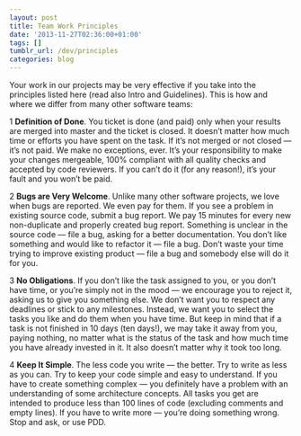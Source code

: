 ```yaml
---
layout: post
title: Team Work Principles
date: '2013-11-27T02:36:00+01:00'
tags: []
tumblr_url: /dev/principles
categories: blog
---
```


Your work in our projects may be very effective if you take into the principles
listed here (read also Intro and Guidelines). This is how and where we differ
from many other software teams:

<span class="step">1</span>  **Definition of Done**.  You ticket is done (and
paid) only when your results are merged into master and the ticket is closed. It
doesn’t matter how much time or efforts you have spent on the task. If it’s not
merged or not closed — it’s not paid. We make no exceptions, ever. It’s your
responsibility to make your changes mergeable, 100% compliant with all quality
checks and accepted by code reviewers. If you can’t do it (for any reason!),
it’s your fault and you won’t be paid.

<span class="step">2</span> **Bugs are Very Welcome**. Unlike many other
software projects, we love when bugs are reported. We even pay for them. If you
see a problem in existing source code, submit a bug report. We pay 15 minutes
for every new non-duplicate and properly created bug report. Something is
unclear in the source code — file a bug, asking for a better documentation. You
don’t like something and would like to refactor it — file a bug. Don’t waste
your time trying to improve existing product — file a bug and somebody else will
do it for you.

<span class="step">3</span>  **No Obligations**. If you don’t like the task assigned
to you, or you don’t have time, or you’re simply not in the mood — we encourage
you to reject it, asking us to give you something else. We don’t want you to
respect any deadlines or stick to any milestones. Instead, we want you to select
the tasks you like and do them when you have time. But keep in mind that if a
task is not finished in 10 days (ten days!), we may take it away from you,
paying nothing, no matter what is the status of the task and how much time you
have already invested in it. It also doesn’t matter why it took too long.

<span class="step">4</span>  **Keep It Simple**. The less code you write — the
better. Try to write as less as you can. Try to keep your code simple and easy
to understand. If you have to create something complex — you definitely have a
problem with an understanding of some architecture concepts. All tasks you get
are intended to produce less than 100 lines of code (excluding comments and
empty lines). If you have to write more — you’re doing something wrong. Stop and
ask, or use PDD.
